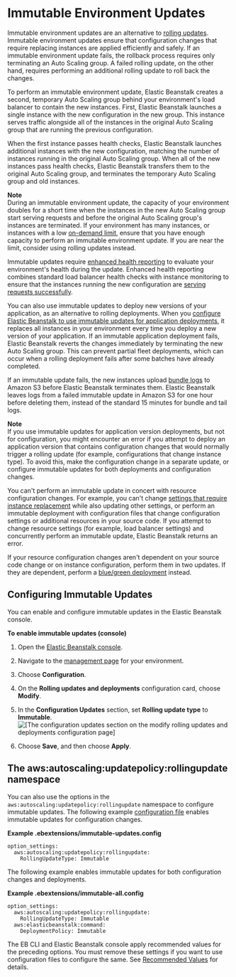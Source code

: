 # Immutable Environment Updates<a name="environmentmgmt-updates-immutable"></a>

Immutable environment updates are an alternative to [rolling updates](using-features.rollingupdates.md)\. Immutable environment updates ensure that configuration changes that require replacing instances are applied efficiently and safely\. If an immutable environment update fails, the rollback process requires only terminating an Auto Scaling group\. A failed rolling update, on the other hand, requires performing an additional rolling update to roll back the changes\.

To perform an immutable environment update, Elastic Beanstalk creates a second, temporary Auto Scaling group behind your environment's load balancer to contain the new instances\. First, Elastic Beanstalk launches a single instance with the new configuration in the new group\. This instance serves traffic alongside all of the instances in the original Auto Scaling group that are running the previous configuration\.

When the first instance passes health checks, Elastic Beanstalk launches additional instances with the new configuration, matching the number of instances running in the original Auto Scaling group\. When all of the new instances pass health checks, Elastic Beanstalk transfers them to the original Auto Scaling group, and terminates the temporary Auto Scaling group and old instances\.

**Note**  
During an immutable environment update, the capacity of your environment doubles for a short time when the instances in the new Auto Scaling group start serving requests and before the original Auto Scaling group's instances are terminated\. If your environment has many instances, or instances with a low [on\-demand limit](https://aws.amazon.com/ec2/faqs/#How_many_instances_can_I_run_in_Amazon_EC2), ensure that you have enough capacity to perform an immutable environment update\. If you are near the limit, consider using rolling updates instead\.

Immutable updates require [enhanced health reporting](health-enhanced.md) to evaluate your environment's health during the update\. Enhanced health reporting combines standard load balancer health checks with instance monitoring to ensure that the instances running the new configuration are [serving requests successfully](health-enhanced.md#health-enhanced-factors)\.

You can also use immutable updates to deploy new versions of your application, as an alternative to rolling deployments\. When you [configure Elastic Beanstalk to use immutable updates for application deployments](using-features.rolling-version-deploy.md), it replaces all instances in your environment every time you deploy a new version of your application\. If an immutable application deployment fails, Elastic Beanstalk reverts the changes immediately by terminating the new Auto Scaling group\. This can prevent partial fleet deployments, which can occur when a rolling deployment fails after some batches have already completed\.

If an immutable update fails, the new instances upload [bundle logs](using-features.logging.md) to Amazon S3 before Elastic Beanstalk terminates them\. Elastic Beanstalk leaves logs from a failed immutable update in Amazon S3 for one hour before deleting them, instead of the standard 15 minutes for bundle and tail logs\.

**Note**  
If you use immutable updates for application version deployments, but not for configuration, you might encounter an error if you attempt to deploy an application version that contains configuration changes that would normally trigger a rolling update \(for example, configurations that change instance type\)\. To avoid this, make the configuration change in a separate update, or configure immutable updates for both deployments and configuration changes\.

You can't perform an immutable update in concert with resource configuration changes\. For example, you can't change [settings that require instance replacement](environments-updating.md) while also updating other settings, or perform an immutable deployment with configuration files that change configuration settings or additional resources in your source code\. If you attempt to change resource settings \(for example, load balancer settings\) and concurrently perform an immutable update, Elastic Beanstalk returns an error\.

If your resource configuration changes aren't dependent on your source code change or on instance configuration, perform them in two updates\. If they are dependent, perform a [blue/green deployment](using-features.CNAMESwap.md) instead\.

## Configuring Immutable Updates<a name="updates-immutable-configure"></a>

You can enable and configure immutable updates in the Elastic Beanstalk console\.

**To enable immutable updates \(console\)**

1. Open the [Elastic Beanstalk console](https://console.aws.amazon.com/elasticbeanstalk)\.

1. Navigate to the [management page](environments-console.md) for your environment\.

1. Choose **Configuration**\.

1. On the **Rolling updates and deployments** configuration card, choose **Modify**\.

1. In the **Configuration Updates** section, set **Rolling update type** to **Immutable**\.  
![\[The configuration updates section on the modify rolling updates and deployments configuration page\]](http://docs.aws.amazon.com/elasticbeanstalk/latest/dg/images/environments-mgmt-updates-immutable.png)

1. Choose **Save**, and then choose **Apply**\.

## The aws:autoscaling:updatepolicy:rollingupdate namespace<a name="updates-immutable-namespace"></a>

You can also use the options in the `aws:autoscaling:updatepolicy:rollingupdate` namespace to configure immutable updates\. The following example [configuration file](ebextensions.md) enables immutable updates for configuration changes\.

**Example \.ebextensions/immutable\-updates\.config**  

```
option_settings:
  aws:autoscaling:updatepolicy:rollingupdate:
    RollingUpdateType: Immutable
```

The following example enables immutable updates for both configuration changes and deployments\.

**Example \.ebextensions/immutable\-all\.config**  

```
option_settings:
  aws:autoscaling:updatepolicy:rollingupdate:
    RollingUpdateType: Immutable
  aws:elasticbeanstalk:command:
    DeploymentPolicy: Immutable
```

The EB CLI and Elastic Beanstalk console apply recommended values for the preceding options\. You must remove these settings if you want to use configuration files to configure the same\. See [Recommended Values](command-options.md#configuration-options-recommendedvalues) for details\.